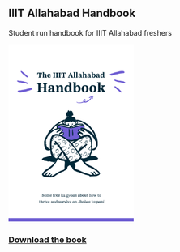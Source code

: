 ## IIIT Allahabad Handbook
Student run handbook for IIIT Allahabad freshers

<img src="https://github.com/thelittlewonder/iiitahandbook/blob/master/img/bookcover.png?raw=true" height="350px">

### [Download the book](https://thelittlewonder.github.io/iiitahandbook/pdf/TheIIITAllahabadHandbook.pdf)
